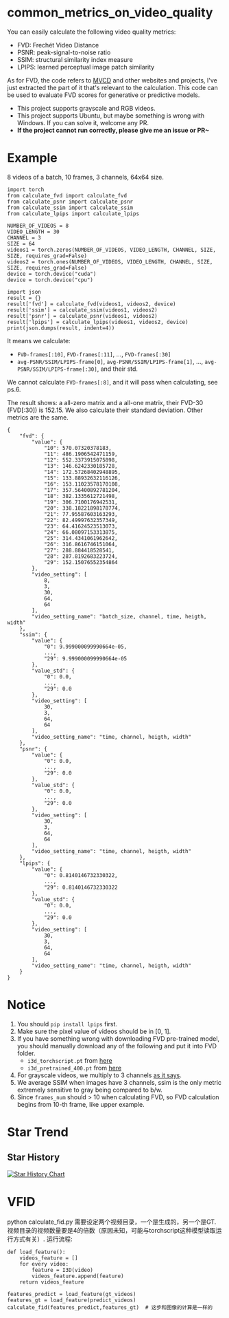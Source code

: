 # common_metrics_on_video_quality

You can easily calculate the following video quality metrics:

- FVD: Frechét Video Distance
- PSNR: peak-signal-to-noise ratio
- SSIM: structural similarity index measure
- LPIPS: learned perceptual image patch similarity

As for FVD, the code refers to [MVCD](https://github.com/voletiv/mcvd-pytorch) and other websites and projects, I've just extracted the part of it that's relevant to the calculation. This code can be used to evaluate FVD scores for generative or predictive models. 

- This project supports grayscale and RGB videos.
- This project supports Ubuntu, but maybe something is wrong with Windows. If you can solve it, welcome any PR.
- **If the project cannot run correctly, please give me an issue or PR~**

# Example

8 videos of a batch, 10 frames, 3 channels, 64x64 size.

```
import torch
from calculate_fvd import calculate_fvd
from calculate_psnr import calculate_psnr
from calculate_ssim import calculate_ssim
from calculate_lpips import calculate_lpips

NUMBER_OF_VIDEOS = 8
VIDEO_LENGTH = 30
CHANNEL = 3
SIZE = 64
videos1 = torch.zeros(NUMBER_OF_VIDEOS, VIDEO_LENGTH, CHANNEL, SIZE, SIZE, requires_grad=False)
videos2 = torch.ones(NUMBER_OF_VIDEOS, VIDEO_LENGTH, CHANNEL, SIZE, SIZE, requires_grad=False)
device = torch.device("cuda")
device = torch.device("cpu")

import json
result = {}
result['fvd'] = calculate_fvd(videos1, videos2, device)
result['ssim'] = calculate_ssim(videos1, videos2)
result['psnr'] = calculate_psnr(videos1, videos2)
result['lpips'] = calculate_lpips(videos1, videos2, device)
print(json.dumps(result, indent=4))
```

It means we calculate:
    
- `FVD-frames[:10]`, `FVD-frames[:11]`, ..., `FVD-frames[:30]` 
- `avg-PSNR/SSIM/LPIPS-frame[0]`, `avg-PSNR/SSIM/LPIPS-frame[1]`, ..., `avg-PSNR/SSIM/LPIPS-frame[:30]`, and their std.

We cannot calculate `FVD-frames[:8]`, and it will pass when calculating, see ps.6.

The result shows: a all-zero matrix and a all-one matrix, their FVD-30 (FVD[:30]) is 152.15. We also calculate their standard deviation. Other metrics are the same.

```
{
    "fvd": {
        "value": {
            "10": 570.07320378183,
            "11": 486.1906542471159,
            "12": 552.3373915075898,
            "13": 146.6242330185728,
            "14": 172.57268402948895,
            "15": 133.88932632116126,
            "16": 153.11023578170108,
            "17": 357.56400892781204,
            "18": 382.1335612721498,
            "19": 306.7100176942531,
            "20": 338.18221898178774,
            "21": 77.95587603163293,
            "22": 82.49997632357349,
            "23": 64.41624523513073,
            "24": 66.08097153313875,
            "25": 314.4341061962642,
            "26": 316.8616746151064,
            "27": 288.884418528541,
            "28": 287.8192683223724,
            "29": 152.15076552354864
        },
        "video_setting": [
            8,
            3,
            30,
            64,
            64
        ],
        "video_setting_name": "batch_size, channel, time, heigth, width"
    },
    "ssim": {
        "value": {
            "0": 9.999000099990664e-05,
            ...,
            "29": 9.999000099990664e-05
        },
        "value_std": {
            "0": 0.0,
            ...,
            "29": 0.0
        },
        "video_setting": [
            30,
            3,
            64,
            64
        ],
        "video_setting_name": "time, channel, heigth, width"
    },
    "psnr": {
        "value": {
            "0": 0.0,
            ...,
            "29": 0.0
        },
        "value_std": {
            "0": 0.0,
            ...,
            "29": 0.0
        },
        "video_setting": [
            30,
            3,
            64,
            64
        ],
        "video_setting_name": "time, channel, heigth, width"
    },
    "lpips": {
        "value": {
            "0": 0.8140146732330322,
            ...,
            "29": 0.8140146732330322
        },
        "value_std": {
            "0": 0.0,
            ...,
            "29": 0.0
        },
        "video_setting": [
            30,
            3,
            64,
            64
        ],
        "video_setting_name": "time, channel, heigth, width"
    }
}
```

# Notice

1. You should `pip install lpips` first.
3. Make sure the pixel value of videos should be in [0, 1].
2. If you have something wrong with downloading FVD pre-trained model, you should manually download any of the following and put it into FVD folder. 
    - `i3d_torchscript.pt` from [here](https://www.dropbox.com/s/ge9e5ujwgetktms/i3d_torchscript.pt) 
    - `i3d_pretrained_400.pt` from [here](https://onedrive.live.com/download?cid=78EEF3EB6AE7DBCB&resid=78EEF3EB6AE7DBCB%21199&authkey=AApKdFHPXzWLNyI)
4. For grayscale videos, we multiply to 3 channels [as it says](https://github.com/richzhang/PerceptualSimilarity/issues/23#issuecomment-492368812).
5. We average SSIM when images have 3 channels, ssim is the only metric extremely sensitive to gray being compared to b/w.
6. Since `frames_num` should > 10 when calculating FVD, so FVD calculation begins from 10-th frame, like upper example.

# Star Trend
## Star History

[![Star History Chart](https://api.star-history.com/svg?repos=JunyaoHu/common_metrics_on_video_quality&type=Date)](https://star-history.com/#JunyaoHu/common_metrics_on_video_quality&Date)


# VFID
python calculate_fid.py 需要设定两个视频目录，一个是生成的，另一个是GT. 视频目录的视频数量要是4的倍数（原因未知，可能与torchscript这种模型读取运行方式有关）.
运行流程:

```
def load_feature():
    videos_feature = []
    for every video:
        feature = I3D(video)
        videos_feature.append(feature)
    return videos_feature

features_predict = load_feature(gt_videos)
features_gt = load_feature(predict_videos)
calculate_fid(features_predict,features_gt)  # 这步和图像的计算是一样的
```